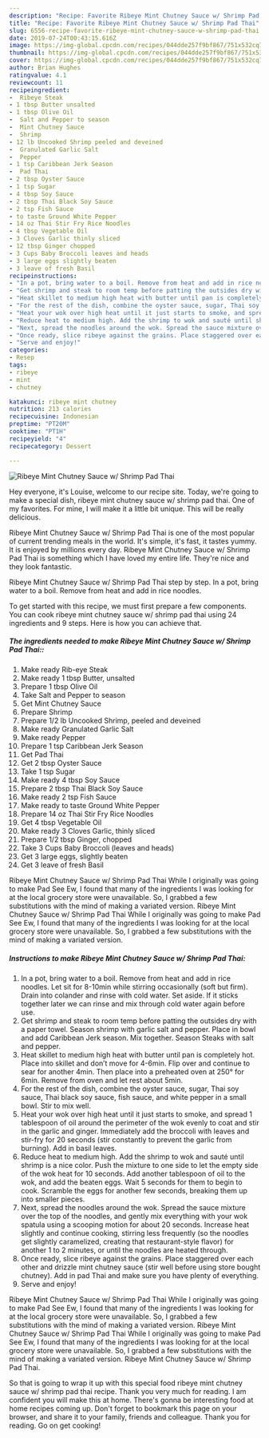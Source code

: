 ```yaml
---
description: "Recipe: Favorite Ribeye Mint Chutney Sauce w/ Shrimp Pad Thai"
title: "Recipe: Favorite Ribeye Mint Chutney Sauce w/ Shrimp Pad Thai"
slug: 6556-recipe-favorite-ribeye-mint-chutney-sauce-w-shrimp-pad-thai
date: 2019-07-24T00:43:15.616Z
image: https://img-global.cpcdn.com/recipes/044dde257f9bf867/751x532cq70/ribeye-mint-chutney-sauce-w-shrimp-pad-thai-recipe-main-photo.jpg
thumbnail: https://img-global.cpcdn.com/recipes/044dde257f9bf867/751x532cq70/ribeye-mint-chutney-sauce-w-shrimp-pad-thai-recipe-main-photo.jpg
cover: https://img-global.cpcdn.com/recipes/044dde257f9bf867/751x532cq70/ribeye-mint-chutney-sauce-w-shrimp-pad-thai-recipe-main-photo.jpg
author: Brian Hughes
ratingvalue: 4.1
reviewcount: 11
recipeingredient:
-  Ribeye Steak
- 1 tbsp Butter unsalted
- 1 tbsp Olive Oil
-  Salt and Pepper to season
-  Mint Chutney Sauce
-  Shrimp
- 12 lb Uncooked Shrimp peeled and deveined
-  Granulated Garlic Salt
-  Pepper
- 1 tsp Caribbean Jerk Season
-  Pad Thai
- 2 tbsp Oyster Sauce
- 1 tsp Sugar
- 4 tbsp Soy Sauce
- 2 tbsp Thai Black Soy Sauce
- 2 tsp Fish Sauce
- to taste Ground White Pepper
- 14 oz Thai Stir Fry Rice Noodles
- 4 tbsp Vegetable Oil
- 3 Cloves Garlic thinly sliced
- 12 tbsp Ginger chopped
- 3 Cups Baby Broccoli leaves and heads
- 3 large eggs slightly beaten
- 3 leave of fresh Basil
recipeinstructions:
- "In a pot, bring water to a boil. Remove from heat and add in rice noodles. Let sit for 8-10min while stirring occasionally (soft but firm). Drain into colander and rinse with cold water. Set aside. If it sticks together later we can rinse and mix through cold water again before use."
- "Get shrimp and steak to room temp before patting the outsides dry with a paper towel. Season shrimp with garlic salt and pepper. Place in bowl and add Caribbean Jerk season. Mix together. Season Steaks with salt and pepper."
- "Heat skillet to medium high heat with butter until pan is completely hot. Place into skillet and don’t move for 4-6min. Flip over and continue to sear for another 4min. Then place into a preheated oven at 250° for 6min. Remove from oven and let rest about 5min."
- "For the rest of the dish, combine the oyster sauce, sugar, Thai soy sauce, Thai black soy sauce, fish sauce, and white pepper in a small bowl. Stir to mix well."
- "Heat your wok over high heat until it just starts to smoke, and spread 1 tablespoon of oil around the perimeter of the wok evenly to coat and stir in the garlic and ginger. Immediately add the broccoli with leaves and stir-fry for 20 seconds (stir constantly to prevent the garlic from burning). Add in basil leaves."
- "Reduce heat to medium high. Add the shrimp to wok and sauté until shrimp is a nice color. Push the mixture to one side to let the empty side of the wok heat for 10 seconds. Add another tablespoon of oil to the wok, and add the beaten eggs. Wait 5 seconds for them to begin to cook. Scramble the eggs for another few seconds, breaking them up into smaller pieces."
- "Next, spread the noodles around the wok. Spread the sauce mixture over the top of the noodles, and gently mix everything with your wok spatula using a scooping motion for about 20 seconds. Increase heat slightly and continue cooking, stirring less frequently (so the noodles get slightly caramelized, creating that restaurant-style flavor) for another 1 to 2 minutes, or until the noodles are heated through."
- "Once ready, slice ribeye against the grains. Place staggered over each other and drizzle mint chutney sauce (stir well before using store bought chutney). Add in pad Thai and make sure you have plenty of everything."
- "Serve and enjoy!"
categories:
- Resep
tags:
- ribeye
- mint
- chutney

katakunci: ribeye mint chutney
nutrition: 213 calories
recipecuisine: Indonesian
preptime: "PT20M"
cooktime: "PT1H"
recipeyield: "4"
recipecategory: Dessert

---
```



![Ribeye Mint Chutney Sauce w/ Shrimp Pad Thai](https://img-global.cpcdn.com/recipes/044dde257f9bf867/751x532cq70/ribeye-mint-chutney-sauce-w-shrimp-pad-thai-recipe-main-photo.jpg)

Hey everyone, it's Louise, welcome to our recipe site. Today, we're going to make a special dish, ribeye mint chutney sauce w/ shrimp pad thai. One of my favorites. For mine, I will make it a little bit unique. This will be really delicious.

Ribeye Mint Chutney Sauce w/ Shrimp Pad Thai is one of the most popular of current trending meals in the world. It's simple, it's fast, it tastes yummy. It is enjoyed by millions every day. Ribeye Mint Chutney Sauce w/ Shrimp Pad Thai is something which I have loved my entire life. They're nice and they look fantastic.

Ribeye Mint Chutney Sauce w/ Shrimp Pad Thai step by step. In a pot, bring water to a boil. Remove from heat and add in rice noodles.


To get started with this recipe, we must first prepare a few components. You can cook ribeye mint chutney sauce w/ shrimp pad thai using 24 ingredients and 9 steps. Here is how you can achieve that.

##### The ingredients needed to make Ribeye Mint Chutney Sauce w/ Shrimp Pad Thai::

1. Make ready  Rib-eye Steak
1. Make ready 1 tbsp Butter, unsalted
1. Prepare 1 tbsp Olive Oil
1. Take  Salt and Pepper to season
1. Get  Mint Chutney Sauce
1. Prepare  Shrimp
1. Prepare 1/2 lb Uncooked Shrimp, peeled and deveined
1. Make ready  Granulated Garlic Salt
1. Make ready  Pepper
1. Prepare 1 tsp Caribbean Jerk Season
1. Get  Pad Thai
1. Get 2 tbsp Oyster Sauce
1. Take 1 tsp Sugar
1. Make ready 4 tbsp Soy Sauce
1. Prepare 2 tbsp Thai Black Soy Sauce
1. Make ready 2 tsp Fish Sauce
1. Make ready to taste Ground White Pepper
1. Prepare 14 oz Thai Stir Fry Rice Noodles
1. Get 4 tbsp Vegetable Oil
1. Make ready 3 Cloves Garlic, thinly sliced
1. Prepare 1/2 tbsp Ginger, chopped
1. Take 3 Cups Baby Broccoli (leaves and heads)
1. Get 3 large eggs, slightly beaten
1. Get 3 leave of fresh Basil


Ribeye Mint Chutney Sauce w/ Shrimp Pad Thai While I originally was going to make Pad See Ew, I found that many of the ingredients I was looking for at the local grocery store were unavailable. So, I grabbed a few substitutions with the mind of making a variated version. Ribeye Mint Chutney Sauce w/ Shrimp Pad Thai While I originally was going to make Pad See Ew, I found that many of the ingredients I was looking for at the local grocery store were unavailable. So, I grabbed a few substitutions with the mind of making a variated version. 

##### Instructions to make Ribeye Mint Chutney Sauce w/ Shrimp Pad Thai:

1. In a pot, bring water to a boil. Remove from heat and add in rice noodles. Let sit for 8-10min while stirring occasionally (soft but firm). Drain into colander and rinse with cold water. Set aside. If it sticks together later we can rinse and mix through cold water again before use.
1. Get shrimp and steak to room temp before patting the outsides dry with a paper towel. Season shrimp with garlic salt and pepper. Place in bowl and add Caribbean Jerk season. Mix together. Season Steaks with salt and pepper.
1. Heat skillet to medium high heat with butter until pan is completely hot. Place into skillet and don’t move for 4-6min. Flip over and continue to sear for another 4min. Then place into a preheated oven at 250° for 6min. Remove from oven and let rest about 5min.
1. For the rest of the dish, combine the oyster sauce, sugar, Thai soy sauce, Thai black soy sauce, fish sauce, and white pepper in a small bowl. Stir to mix well.
1. Heat your wok over high heat until it just starts to smoke, and spread 1 tablespoon of oil around the perimeter of the wok evenly to coat and stir in the garlic and ginger. Immediately add the broccoli with leaves and stir-fry for 20 seconds (stir constantly to prevent the garlic from burning). Add in basil leaves.
1. Reduce heat to medium high. Add the shrimp to wok and sauté until shrimp is a nice color. Push the mixture to one side to let the empty side of the wok heat for 10 seconds. Add another tablespoon of oil to the wok, and add the beaten eggs. Wait 5 seconds for them to begin to cook. Scramble the eggs for another few seconds, breaking them up into smaller pieces.
1. Next, spread the noodles around the wok. Spread the sauce mixture over the top of the noodles, and gently mix everything with your wok spatula using a scooping motion for about 20 seconds. Increase heat slightly and continue cooking, stirring less frequently (so the noodles get slightly caramelized, creating that restaurant-style flavor) for another 1 to 2 minutes, or until the noodles are heated through.
1. Once ready, slice ribeye against the grains. Place staggered over each other and drizzle mint chutney sauce (stir well before using store bought chutney). Add in pad Thai and make sure you have plenty of everything.
1. Serve and enjoy!


Ribeye Mint Chutney Sauce w/ Shrimp Pad Thai While I originally was going to make Pad See Ew, I found that many of the ingredients I was looking for at the local grocery store were unavailable. So, I grabbed a few substitutions with the mind of making a variated version. Ribeye Mint Chutney Sauce w/ Shrimp Pad Thai While I originally was going to make Pad See Ew, I found that many of the ingredients I was looking for at the local grocery store were unavailable. So, I grabbed a few substitutions with the mind of making a variated version. Ribeye Mint Chutney Sauce w/ Shrimp Pad Thai. 

So that is going to wrap it up with this special food ribeye mint chutney sauce w/ shrimp pad thai recipe. Thank you very much for reading. I am confident you will make this at home. There's gonna be interesting food at home recipes coming up. Don't forget to bookmark this page on your browser, and share it to your family, friends and colleague. Thank you for reading. Go on get cooking!
